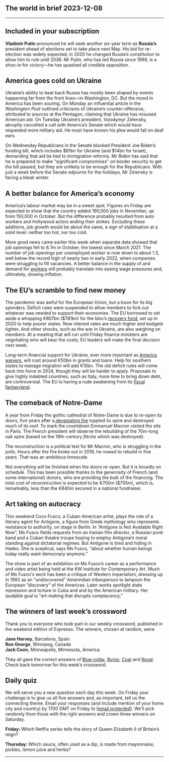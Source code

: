 ## The world in brief 2023-12-08

----------

## Included in your subscription



<strong>Vladimir Putin </strong>announced he will seek another six-year term as <strong>Russia’s</strong> president ahead of elections set to take place next May. His bid for re-election was widely expected; in 2020 he changed Russia’s constitution to allow him to rule until 2036. Mr Putin, who has led Russia since 1999, is a shoo-in for victory—he has quashed all credible opposition.

## America goes cold on Ukraine

Ukraine’s ability to beat back Russia has mostly been shaped by events happening far from the front lines—in Washington, DC. But the mood in America has been souring. On Monday an influential article in the <em>Washington Post</em> outlined criticisms of Ukraine’s counter-offensive, attributed to sources at the Pentagon, claiming that Ukraine has misused American aid. On Tuesday Ukraine’s president, Volodymyr Zelensky, abruptly cancelled a call with America’s Senate which would have requested more military aid. He must have known his plea would fall on deaf ears. 

On Wednesday Republicans in the Senate blocked President Joe Biden’s funding bill, which includes $61bn for Ukraine (and $14bn for Israel), demanding that aid be tied to immigration reforms. Mr Biden has said that he is prepared to make “significant compromises” on border security to get the bill passed, but they are unlikely to be enough for the Republicans. With just a week before the Senate adjourns for the holidays, Mr Zelensky is facing a bleak winter.

## A better balance for America’s economy

America’s labour market may be in a sweet spot. Figures on Friday are expected to show that the country added 190,000 jobs in November, up from 150,000 in October. But the difference probably resulted from auto workers and Hollywood actors ending their strikes. Excluding these additions, job growth would be about the same, a sign of stabilisation at a solid level: neither too hot, nor too cold.

  
 More good news came earlier this week when separate data showed that job openings fell to 8.7m in October, the lowest since March 2021. The number of job openings per unemployed worker is now down to about 1.3, well below the record high of nearly two in early 2022, when companies were struggling to fill vacancies. A better balance in the supply of and demand for [workers](https://www.economist.com/finance-and-economics/2023/11/28/welcome-to-a-golden-age-for-workers) will probably translate into easing wage pressures and, ultimately, slowing inflation.

## The EU’s scramble to find new money

The pandemic was awful for the European Union, but a boon for its big spenders. Deficit rules were suspended to allow members to fork out whatever was needed to support their economies. The EU borrowed to set aside a whopping €807bn ($781bn) for the bloc’s [recovery fund](https://www.economist.com/europe/2022/05/26/the-eus-covid-19-recovery-fund-has-changed-how-europe-spends-money), set up in 2020 to help poorer states. Now interest rates are much higher and budgets tighter. And other shocks, such as the war in Ukraine, are also weighing on members. At a meeting that will run until Friday finance ministers are negotiating who will bear the costs; EU leaders will make the final decision next week.  
  
 Long-term financial support for Ukraine, ever more important as [America waivers](https://www.economist.com/the-world-ahead/2023/11/13/europe-needs-to-step-up-support-for-ukraine), will cost around €50bn in grants and loans. Help for southern states to manage migration will add €15bn. The old deficit rules will come back into force in 2024, though they will be harder to apply. Proposals to give highly indebted countries, such as Italy, more time to bring down debt, are controversial. The EU is having a rude awakening from its [fiscal fantasyland](https://www.economist.com/leaders/2023/05/04/governments-are-living-in-a-fiscal-fantasyland).

## The comeback of Notre-Dame

A year from Friday the gothic cathedral of Notre-Dame is due to re-open its doors, five years after a[ devastating fire](https://www.economist.com/europe/2019/04/17/france-agonises-over-the-fire-that-devastated-notre-dame) toppled its spire and destroyed much of its roof. To mark the countdown Emmanuel Macron visited the site in Paris. The French president will observe the rebuilding of the 70m-long oak spire (based on the 19th-century <em>flèche</em> which was destroyed).  


The reconstruction is a political test for Mr Macron, who is struggling in the polls. Hours after the fire broke out in 2019, he vowed to rebuild in five years. That was an ambitious timescale. 

Not everything will be finished when the doors re-open. But it is broadly on schedule. This has been possible thanks to the generosity of French (and some international) donors, who are providing the bulk of the financing. The total cost of reconstruction is expected to be €700m ($755m), which is, remarkably, less than the €840m secured in a national fundraiser.

## Art taking on autocracy

This weekend Coco Fusco, a Cuban-American artist, plays the role of a literary agent for Antigone, a figure from Greek mythology who represents resistance to authority, on stage in Berlin. In “Antigone is Not Available Right Now”, Ms Fusco fields requests from an Iranian film director, a Russian punk band and a Cuban theatre troupe hoping to employ Antigone’s moral standing against dictatorial regimes. But Antigone is tired and hiding in Hades. She is sceptical, says Ms Fusco, “about whether human beings today really want democracy anymore.”

  
 The show is part of an exhibition on Ms Fusco’s career as a performance and video artist being held at the KW Institute for Contemporary Art. Much of Ms Fusco&#x27;s work has been a critique of Western imperialism, dressing up in 1992 as an “undiscovered” Amerindian tribesperson to lampoon the European “discovery” of the Americas. Later works spotlight state repression and torture in Cuba and and by the American military. Her laudable goal is “art-making that disrupts complacency.”

## The winners of last week’s crossword

Thank you to everyone who took part in our weekly crossword, published in the weekend edition of Espresso. The winners, chosen at random, were:

<strong>Jane Harvey</strong>, Barcelona, Spain   
<strong>Ron George</strong>, Winnipeg, Canada  
<strong>Jack Conn</strong>, Minneapolis, Minnesota, America

They all gave the correct answers of [Blue-collar](https://www.economist.com/leaders/2023/11/30/a-new-age-of-the-worker-will-overturn-conventional-thinking), [Byron](https://www.economist.com/britain/2023/11/24/the-dark-hedges-are-dying), [Coal](https://www.economist.com/china/2023/11/27/will-china-save-the-planet-or-destroy-it) and [Royal](https://www.economist.com/international/2023/11/29/a-religious-revolution-is-under-way-in-the-middle-east). Check back tomorrow for this week’s crossword.

## Daily quiz

We will serve you a new question each day this week. On Friday your challenge is to give us all five answers and, as important, tell us the connecting theme. Email your responses (and include mention of your home city and country) by 1700 GMT on Friday to [<span class="__cf_email__" data-cfemail="7322061a09360003011600001c3316101c1d1c1e1a00075d101c1e">[email&#160;protected]</span>](https://mail.google.com/mail/?view=cm&amp;fs=1&amp;tf=1&amp;to=QuizEspresso@economist.com). We’ll pick randomly from those with the right answers and crown three winners on Saturday.

<strong>Friday: </strong>Which Netflix series tells the story of Queen Elizabeth II of Britain’s reign?

<strong>Thursday: </strong>Which sauce, often used as a dip, is made from mayonnaise, pickles, lemon juice and herbs?

----------
